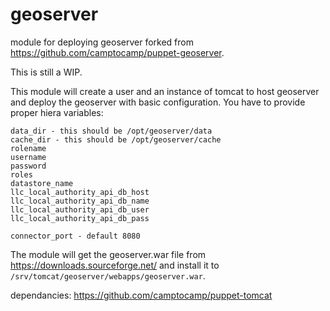 # geoserver
module for deploying geoserver forked from https://github.com/camptocamp/puppet-geoserver.

This is still a WIP.

This module will create a user and an instance of tomcat to host geoserver and deploy the geoserver with basic configuration. You have to provide proper hiera variables:
```
data_dir - this should be /opt/geoserver/data
cache_dir - this should be /opt/geoserver/cache
rolename
username
password
roles
datastore_name
llc_local_authority_api_db_host
llc_local_authority_api_db_name
llc_local_authority_api_db_user
llc_local_authority_api_db_pass

connector_port - default 8080
```

The module will get the geoserver.war file from https://downloads.sourceforge.net/ and install it to `/srv/tomcat/geoserver/webapps/geoserver.war`.




dependancies:
https://github.com/camptocamp/puppet-tomcat
